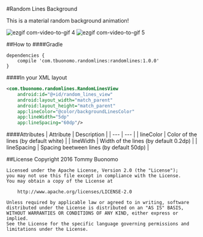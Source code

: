 #Random Lines Background

This is a material random background animation!

![ezgif com-video-to-gif 4](https://cloud.githubusercontent.com/assets/15737675/19619747/736f629e-986e-11e6-82c9-c6dc61fd334d.gif) ![ezgif com-video-to-gif 5](https://cloud.githubusercontent.com/assets/15737675/19619800/434b1a1c-986f-11e6-9fc9-9eddf37e2869.gif)

##How to
####Gradle
```Gradle
dependencies {
    compile 'com.tbuonomo.randomlines:randomlines:1.0.0'
}
```
####In your XML layout
```Xml
<com.tbuonomo.randomlines.RandomLinesView
    android:id="@+id/random_lines_view"
    android:layout_width="match_parent"
    android:layout_height="match_parent"
    app:lineColor="@color/backgroundLinesColor"
    app:lineWidth="5dp"
    app:lineSpacing="60dp"/>
```

####Attributes
| Attribute | Description |
| --- | --- |
| lineColor | Color of the lines (by default white) |
| lineWidth | Width of the lines (by default 0.2dp) |
| lineSpacing | Spacing beetween lines (by default 50dp) |

##License
    Copyright 2016 Tommy Buonomo
    
    Licensed under the Apache License, Version 2.0 (the "License");
    you may not use this file except in compliance with the License.
    You may obtain a copy of the License at
    
        http://www.apache.org/licenses/LICENSE-2.0
    
    Unless required by applicable law or agreed to in writing, software
    distributed under the License is distributed on an "AS IS" BASIS,
    WITHOUT WARRANTIES OR CONDITIONS OF ANY KIND, either express or implied.
    See the License for the specific language governing permissions and
    limitations under the License.
